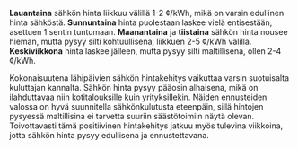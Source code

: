 **Lauantaina** sähkön hinta liikkuu välillä 1-2 ¢/kWh, mikä on varsin edullinen hinta sähköstä. **Sunnuntaina** hinta puolestaan laskee vielä entisestään, asettuen 1 sentin tuntumaan. **Maanantaina** ja **tiistaina** sähkön hinta nousee hieman, mutta pysyy silti kohtuullisena, liikkuen 2-5 ¢/kWh välillä. **Keskiviikkona** hinta laskee jälleen, mutta pysyy silti maltillisena, ollen 2-4 ¢/kWh.

Kokonaisuutena lähipäivien sähkön hintakehitys vaikuttaa varsin suotuisalta kuluttajan kannalta. Sähkön hinta pysyy pääosin alhaisena, mikä on ilahduttavaa niin kotitalouksille kuin yrityksillekin. Näiden ennusteiden valossa on hyvä suunnitella sähkönkulutusta eteenpäin, sillä hintojen pysyessä maltillisina ei tarvetta suuriin säästötoimiin näytä olevan. Toivottavasti tämä positiivinen hintakehitys jatkuu myös tulevina viikkoina, jotta sähkön hinta pysyy edullisena ja ennustettavana.